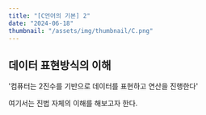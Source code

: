 ```yaml
---
title: "[C언어의 기본] 2"
date: "2024-06-18"
thumbnail: "/assets/img/thumbnail/C.png"
---
```



## 데이터 표현방식의 이해

'컴퓨터는 2진수를 기반으로 데이터를 표현하고 연산을 진행한다'

여기서는 진법 자체의 이해를 해보고자 한다.

